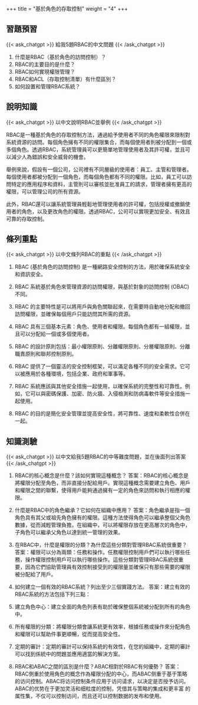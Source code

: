 +++
title = "基於角色的存取控制"
weight = "4"
+++
## 習題預習
{{< ask_chatgpt >}}
給我5題RBAC的中文問題
{{< /ask_chatgpt >}}

1. 什麼是RBAC（基於角色的訪問控制）？
2. RBAC的主要目的是什麼？
3. RBAC如何實現權限管理？
4. RBAC和ACL（存取控制清單）有什麼區別？
5. 如何設置和管理RBAC系統？   

## 說明知識
{{< ask_chatgpt >}}
以中文說明RBAC並舉例
{{< /ask_chatgpt >}}

RBAC是一種基於角色的存取控制方法，通過給予使用者不同的角色權限來限制對系統資源的訪問。每個角色擁有不同的權限集合，而每個使用者則被分配到一個或多個角色。透過RBAC，系統管理員可以更簡單地管理使用者及其許可權，並且可以減少人為錯誤和安全威脅的機會。

舉例來說，假設有一個公司，公司裡有不同層級的使用者：員工、主管和管理者。每個使用者都被分配到一個角色，而每個角色都有不同的權限。比如，員工可以訪問特定的應用程序和資料，主管則可以審核並批准員工的請求，管理者擁有更高的權限，可以管理公司的所有資源。

此外，RBAC還可以讓系統管理員輕鬆地管理使用者的許可權，包括授權或撤銷使用者的角色，以及更改角色的權限。透過RBAC，公司可以實現更加安全、有效且可靠的存取控制。   

## 條列重點
{{< ask_chatgpt >}}
以中文條列RBAC的重點
{{< /ask_chatgpt >}}

1. RBAC (基於角色的訪問控制) 是一種網路安全控制的方法，用於確保系統安全和資訊安全。

2. RBAC 系統基於角色來管理資源的訪問權限，與基於對象的訪問控制 (OBAC) 不同。

3. RBAC 的主要特性是可以將用戶與角色關聯起來，在需要時自動地分配和撤回訪問權限，並確保每個用戶只能訪問其所需的資源。

4. RBAC 具有三個基本元素：角色、使用者和權限。每個角色都有一組權限，並且可以分配給一個或多個使用者。

5. RBAC 的設計原則包括：最小權限原則、分離權限原則、分層權限原則、分離職責原則和聯邦控制原則。

6. RBAC 提供了一個靈活的安全控制框架，可以滿足各種不同的安全需求。它可以被應用於各種環境，包括企業、政府和軍事等。

7. RBAC 系統應該與其他安全措施一起使用，以確保系統的完整性和可靠性。例如，它可以與密碼保護、加密、防火牆、入侵檢測和防病毒軟件等安全措施一起使用。

8. RBAC 的目的是簡化安全管理並提高安全性，將可靠性、速度和柔軟性合併在一起。   

## 知識測驗
{{< ask_chatgpt >}}
以中文給我5題RBAC的中等難度問題，並在後面列出答案
{{< /ask_chatgpt >}}

1. RBAC的核心概念是什麼？該如何實現這種概念？
答案：RBAC的核心概念是將權限分配至角色，而非直接分配給用戶。實現這種概念需要建立角色、用戶和權限之間的聯繫，使得用戶能夠通過擁有一定的角色來訪問和執行相應的權限。

2. 什麼是RBAC中的角色繼承？它如何在組織中應用？
答案：角色繼承是指一個角色具有其父或祖先角色擁有的權限。這種方法使得角色可以繼承整個父角色數據，從而減輕管理負擔。在組織中，可以將權限存放在更高層次的角色中，子角色可以繼承父角色以達到統一管理的效果。

3. 在RBAC中，什麼是權限的分類？為什麼這些分類對管理RBAC系統很重要？
答案：權限可以分為兩類：任務和操作。任務權限控制用戶們可以執行哪些任務，操作權限控制用戶可以執行哪些操作。這些分類對管理RBAC系統很重要，因為它們協助管理員有效控制接受到的權限量並確保只有那些需要的權限被分配給了用戶。

4. 如何建立一個有效的RBAC系統？列出至少三個實踐方法。
答案：建立有效的RBAC系統的方法包括下列三點：
1. 建立角色中心：建立全面的角色列表有助於確保整個系統被分配到所有的角色中。
2. 所有權限的分類：將權限分類會讓系統更有效率，根據任務或操作來分配角色和權限可以幫助件事更順暢，從而提高安全性。
3. 定期的審計：定期的審計可以保持系統的有效性，在您的組織中，定期的審計可以找到係統中的問題並應用適當的解決方案。

5. RBAC和ABAC之間的區別是什麼？ABAC相對於RBAC有何優勢？
答案：RBAC側重於使用角色的概念作為權限分配的中心，而ABAC侧重于基于策略的访问控制。ABAC将访问控制条件应用于访问请求，以决定是否授予访问。ABAC的优势在于更加灵活和细粒度的控制，凭借其与策略的集成和更丰富 的属性集，不仅可以控制访问，而且还可以控制数据的发布和使用。   


